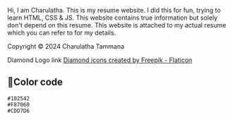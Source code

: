 Hi, I am Charulatha. This is my resume website. I did this for fun, trying to learn HTML, CSS & JS. This website contains true information but solely don't depend on this resume. This website is attached to my actual resume which you can refer to for my details.

Copyright © 2024 Charulatha Tammana

Diamond Logo link
<a href="https://www.flaticon.com/free-icons/diamond" title="diamond icons">Diamond icons created by Freepik - Flaticon</a>

## 🎨Color code

`#102542`  
`#F87060`  
`#CDD7D6`

